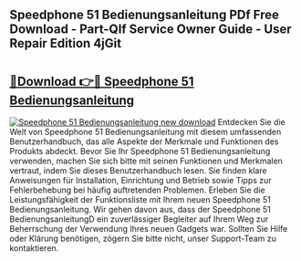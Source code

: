 ## Speedphone 51 Bedienungsanleitung PDf Free Download - Part-QIf Service Owner Guide - User Repair Edition 4jGit

# <h2><a href="http://df0cd56.blite.top/?on=Speedphone+51+Bedienungsanleitung">🔗Download 👉🔴 Speedphone 51 Bedienungsanleitung</a></h2>

[![Speedphone 51 Bedienungsanleitung new download](https://i.imgur.com/lujVjoI.png)](http://df0cd56.blite.top/?on=Speedphone+51+Bedienungsanleitung)
Entdecken Sie die Welt von Speedphone 51 Bedienungsanleitung mit diesem umfassenden Benutzerhandbuch, das alle Aspekte der Merkmale und Funktionen des Produkts abdeckt. Bevor Sie Ihr Speedphone 51 Bedienungsanleitung verwenden, machen Sie sich bitte mit seinen Funktionen und Merkmalen vertraut, indem Sie dieses Benutzerhandbuch lesen. Sie finden klare Anweisungen für Installation, Einrichtung und Betrieb sowie Tipps zur Fehlerbehebung bei häufig auftretenden Problemen. Erleben Sie die Leistungsfähigkeit der Funktionsliste mit Ihrem neuen Speedphone 51 Bedienungsanleitung. Wir gehen davon aus, dass der Speedphone 51 BedienungsanleitungD ein zuverlässiger Begleiter auf Ihrem Weg zur Beherrschung der Verwendung Ihres neuen Gadgets war. Sollten Sie Hilfe oder Klärung benötigen, zögern Sie bitte nicht, unser Support-Team zu kontaktieren.
